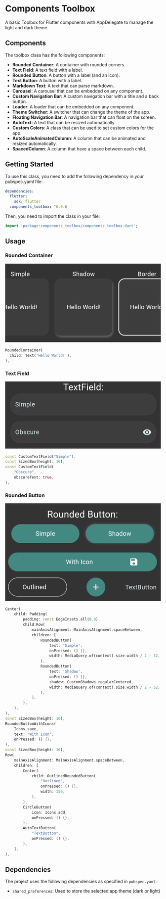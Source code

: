 # Components Toolbox

A basic Toolbox for Flutter components with AppDelegate to manage the light and dark theme.

## Components
The toolbox class has the following components:

- **Rounded Container**: A container with rounded corners.
- **Text Field**: A text field with a label.
- **Rounded Button**: A button with a label (and an icon).
- **Text Button**: A button with a label.
- **Markdown Text**: A text that can parse markdown.
- **Carousel**: A carousel that can be embedded on any component.
- **Custom Navigation Bar**: A custom navigation bar with a title and a back button.
- **Loader**: A loader that can be embedded on any component.
- **Theme Switcher**: A switcher that can change the theme of the app.
- **Floating Navigation Bar**: A navigation bar that can float on the screen.
- **AutoText**: A text that can be resized automatically.
- **Custom Colors**: A class that can be used to set custom colors for the app.
- **AutoScaleAnimatedColumn**: A column that can be animated and resized automatically.
- **SpacedColumn**: A column that have a space between each child.

## Getting Started

To use this class, you need to add the following dependency in your pubspec.yaml file:

```yaml
dependencies:
  flutter:
    sdk: flutter
  components_toolbox: ^6.0.6
```

Then, you need to import the class in your file:

```dart
import 'package:components_toolbox/components_toolbox.dart';
```

## Usage

### Rounded Container

![rounded_container.png](assets/rounded_container.png)

```dart
RoundedContainer(
  child: Text('Hello World!'),
),
```

### Text Field

![custom_text_field.png](assets/custom_text_field.png)

```dart
const CustomTextField("Simple"),
const SizedBox(height: 16),
const CustomTextField(
    "Obscure",
    obscureText: true,
),
```

### Rounded Button

![rounded_button.png](assets/rounded_buttons.png)

```dart
Center(
    child: Padding(
        padding: const EdgeInsets.all(8.0),
        child:Row(
            mainAxisAlignment: MainAxisAlignment.spaceBetween,
            children: [
                RoundedButton(
                    text: 'Simple',
                    onPressed: () {},
                    width: MediaQuery.of(context).size.width / 2 - 32,
                ),
                RoundedButton(
                    text: 'Shadow',
                    onPressed: () {},
                    shadow: CustomShadows.regularCentered,
                    width: MediaQuery.of(context).size.width / 2 - 32,
                ),
            ],
        ),
    ),
),
const SizedBox(height: 16),
RoundedButtonWithIcons(
    Icons.save,
    text: "With Icon",
    onPressed: () {},
),
const SizedBox(height: 16),
Row(
    mainAxisAlignment: MainAxisAlignment.spaceBetween,
    children: [
        Center(
            child: OutlinedRoundedButton(
                "Outlined",
                onPressed: () {},
                width: 150,
            ),
        ),
        CircleButton(
            icon: Icons.add,
            onPressed: () {},
        ),
        AutoTextButton(
            "TextButton",
            onPressed: () {},
        ),
    ],
),
```

## Dependencies
The project uses the following dependencies as specified in `pubspec.yaml`:

- `shared_preferences`: Used to store the selected app theme (dark or light)